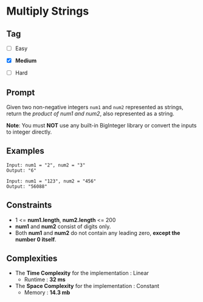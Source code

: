# Multiply Strings
## Tag
- [ ] Easy  
- [x] **Medium**  
- [ ] Hard
  

## Prompt
Given two non-negative integers `num1` and `num2` represented as strings, return the *product of num1 and num2*, also represented as a string.  
  
**Note**: You must **NOT** use any built-in BigInteger library or convert the inputs to integer directly.
  
## Examples
```
Input: num1 = "2", num2 = "3"
Output: "6"
```
```
Input: num1 = "123", num2 = "456"
Output: "56088"
```
  
## Constraints
* 1 <= **num1.length**, **num2.length** <= 200
* **num1** and **num2** consist of digits only.
* Both **num1** and **num2** do not contain any leading zero, **except the number 0 itself**.
  
## Complexities
* The **Time Complexity** for the implementation : Linear
  * Runtime : **32 ms**  
* The **Space Complexity** for the implementation : Constant
  * Memory : **14.3 mb**
